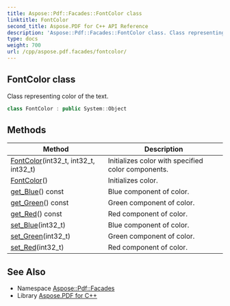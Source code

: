 ```yaml
---
title: Aspose::Pdf::Facades::FontColor class
linktitle: FontColor
second_title: Aspose.PDF for C++ API Reference
description: 'Aspose::Pdf::Facades::FontColor class. Class representing color of the text in C++.'
type: docs
weight: 700
url: /cpp/aspose.pdf.facades/fontcolor/
---
```

## FontColor class


Class representing color of the text.

```cpp
class FontColor : public System::Object
```

## Methods

| Method | Description |
| --- | --- |
| [FontColor](./fontcolor/)(int32_t, int32_t, int32_t) | Initializes color with specified color components. |
| [FontColor](./fontcolor/)() | Initializes color. |
| [get_Blue](./get_blue/)() const | Blue component of color. |
| [get_Green](./get_green/)() const | Green component of color. |
| [get_Red](./get_red/)() const | Red component of color. |
| [set_Blue](./set_blue/)(int32_t) | Blue component of color. |
| [set_Green](./set_green/)(int32_t) | Green component of color. |
| [set_Red](./set_red/)(int32_t) | Red component of color. |
## See Also

* Namespace [Aspose::Pdf::Facades](../)
* Library [Aspose.PDF for C++](../../)
